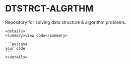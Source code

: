 # DTSTRCT-ALGRTHM

Repository for solving data structure & algorithm problems.

~~~text
<details>
<summary>view code</summary>

```py|java
your code
```
</details>
~~~
